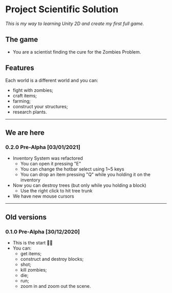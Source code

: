 # Project Scientific Solution
_This is my way to learning Unity 2D and create my first full game._

## The game
- You are a scientist finding the cure for the Zombies Problem.

## Features
Each world is a different world and you can:
- fight with zombies;
- craft items;
- farming;
- construct your structures;
- research plants.

---

## We are here
### 0.2.0 Pre-Alpha [03/01/2021]
- Inventory System was refactored
  - You can open it pressing "E"
  - You can change the hotbar select using 1~5 keys
  - You can drop an item pressing "Q" while you holding it on the inventory
- Now you can destroy trees (but only while you holding a block)
  - Use the right click to hit tree trunk
- We have new mouse cursors

---

## Old versions
### 0.1.0 Pre-Alpha [30/12/2020]
- This is the start 🤷‍♂️
- You can:
  - get items;
  - construct and destroy blocks;
  - shot;
  - kill zombies;
  - die;
  - run;
  - zoom in and zoom out the scene.